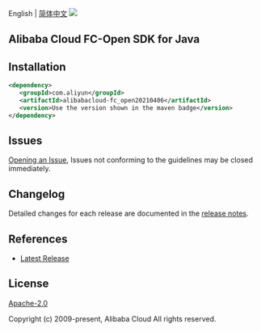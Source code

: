English | [简体中文](README-CN.md)
![](https://aliyunsdk-pages.alicdn.com/icons/AlibabaCloud.svg)

## Alibaba Cloud FC-Open SDK for Java

## Installation

```xml
<dependency>
   <groupId>com.aliyun</groupId>
   <artifactId>alibabacloud-fc_open20210406</artifactId>
   <version>Use the version shown in the maven badge</version>
</dependency>
```

## Issues
[Opening an Issue](https://github.com/aliyun/alibabacloud-java-async-sdk/issues/new), Issues not conforming to the guidelines may be closed immediately.

## Changelog
Detailed changes for each release are documented in the [release notes](./ChangeLog.txt).

## References
* [Latest Release](https://github.com/aliyun/alibabacloud-async-java-sdk/)

## License
[Apache-2.0](http://www.apache.org/licenses/LICENSE-2.0)

Copyright (c) 2009-present, Alibaba Cloud All rights reserved.